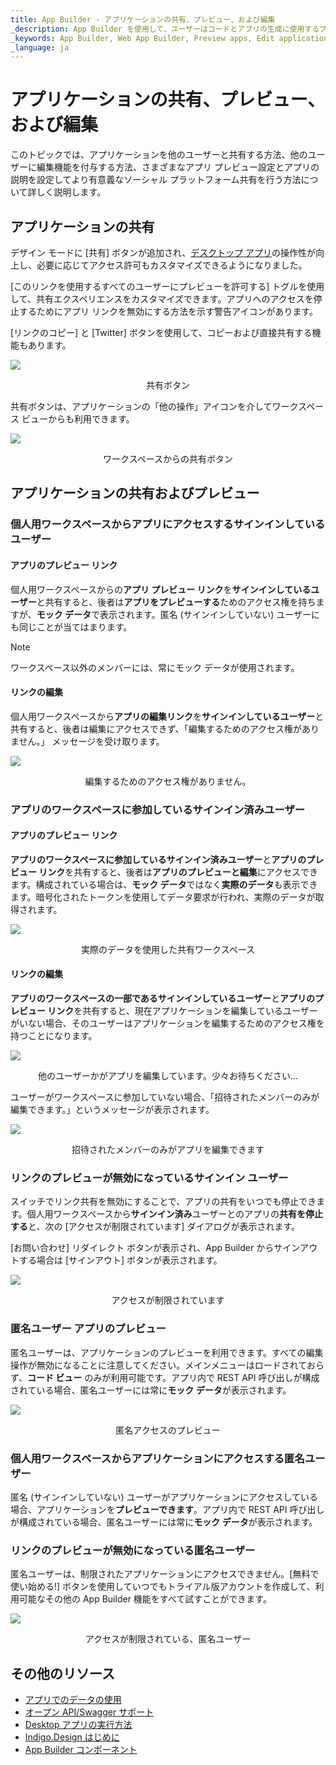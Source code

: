 ```yaml
---
title: App Builder - アプリケーションの共有、プレビュー、および編集 
_description: App Builder を使用して、ユーザーはコードとアプリの生成に使用するプラットフォームを選択できます。
_keywords: App Builder, Web App Builder, Preview apps, Edit applications, Share apps, アプリのプレビュー, アプリケーションの編集, アプリの共有
_language: ja
---
```

# アプリケーションの共有、プレビュー、および編集
このトピックでは、アプリケーションを他のユーザーと共有する方法、他のユーザーに編集機能を付与する方法、さまざまなアプリ プレビュー設定とアプリの説明を設定してより有意義なソーシャル プラットフォーム共有を行う方法について詳しく説明します。

## アプリケーションの共有
デザイン モードに [共有] ボタンが追加され、[デスクトップ アプリ](https://github.com/IgniteUI/app-builder-client/releases/tag/1.0.1)の操作性が向上し、必要に応じてアクセス許可もカスタマイズできるようになりました。 

[このリンクを使用するすべてのユーザーにプレビューを許可する] トグルを使用して、共有エクスペリエンスをカスタマイズできます。アプリへのアクセスを停止するためにアプリ リンクを無効にする方法を示す警告アイコンがあります。

[リンクのコピー] と [Twitter] ボタンを使用して、コピーおよび直接共有する機能もあります。

<img class="box-shadow" src="./images/share-edit-and-preview/share-and-preview-image-docfx.PNG" />
<p style="width: 100%; text-align:center;">共有ボタン</p>

共有ボタンは、アプリケーションの「他の操作」アイコンを介してワークスペース ビューからも利用できます。

<img class="box-shadow" src="./images/share-edit-and-preview/share-and-preview-image-workspace.PNG" />
<p style="width: 100%; text-align:center;">ワークスペースからの共有ボタン</p>

## アプリケーションの共有およびプレビュー

### 個人用ワークスペースからアプリにアクセスするサインインしているユーザー
#### アプリのプレビュー リンク
個人用ワークスペースからの**アプリ プレビュー リンク**を**サインインしているユーザー**と共有すると、後者は**アプリをプレビューする**ためのアクセス権を持ちますが、**モック データ**で表示されます。匿名 (サインインしていない) ユーザーにも同じことが当てはまります。

> [!NOTE]
> ワークスペース以外のメンバーには、常にモック データが使用されます。

#### リンクの編集
個人用ワークスペースから**アプリの編集リンク**を**サインインしているユーザー**と共有すると、後者は編集にアクセスできず、「編集するためのアクセス権がありません。」 メッセージを受け取ります。

<img class="box-shadow" src="./images/share-edit-and-preview/app-from-personal-workspace-signed-in-edit-link.PNG" />
<p style="width: 100%; text-align:center;">編集するためのアクセス権がありません。</p>

### アプリのワークスペースに参加しているサインイン済みユーザー
#### アプリのプレビュー リンク
**アプリのワークスペースに参加しているサインイン済みユーザー**と**アプリのプレビュー リンク**を共有すると、後者は**アプリのプレビューと編集**にアクセスできます。構成されている場合は、**モック データ**ではなく**実際のデータ**も表示できます。暗号化されたトークンを使用してデータ要求が行われ、実際のデータが取得されます。

<img class="box-shadow" src="./images/share-edit-and-preview/app-from-shared-workspace-signed-in-user-real-data.PNG" />
<p style="width: 100%; text-align:center;">実際のデータを使用した共有ワークスペース</p>

#### リンクの編集
**アプリのワークスペースの一部であるサインインしているユーザー**と**アプリのプレビュー リンク**を共有すると、現在アプリケーションを編集しているユーザーがいない場合、そのユーザーはアプリケーションを編集するためのアクセス権を持つことになります。

<img class="box-shadow" src="./images/share-edit-and-preview/hold-on-while-editing-app.PNG" />
<p style="width: 100%; text-align:center;">他のユーザーかがアプリを編集しています。少々お待ちください...</p>

ユーザーがワークスペースに参加していない場合、「招待されたメンバーのみが編集できます。」というメッセージが表示されます。

<img class="box-shadow" src="./images/share-edit-and-preview/only-invited-members-can-edit.PNG" />
<p style="width: 100%; text-align:center;">招待されたメンバーのみがアプリを編集できます</p>

### リンクのプレビューが無効になっているサインイン ユーザー
スイッチでリンク共有を無効にすることで、アプリの共有をいつでも停止できます。個人用ワークスペースから**サインイン済み**ユーザーとのアプリの**共有を停止する**と、次の [アクセスが制限されています] ダイアログが表示されます。

[お問い合わせ] リダイレクト ボタンが表示され、App Builder からサインアウトする場合は [サインアウト] ボタンが表示されます。

<img class="box-shadow" src="./images/share-edit-and-preview/app-from-personal-workspace-signed-in-disabled-link.PNG" />
<p style="width: 100%; text-align:center;">アクセスが制限されています</p>

### 匿名ユーザー アプリのプレビュー
匿名ユーザーは、アプリケーションのプレビューを利用できます。すべての編集操作が無効になることに注意してください。メインメニューはロードされておらず、**コード ビュー** のみが利用可能です。アプリ内で REST API 呼び出しが構成されている場合、匿名ユーザーには常に**モック データ**が表示されます。

<img class="box-shadow" src="./images/share-edit-and-preview/anonymous-access-no-edit.PNG" />
<p style="width: 100%; text-align:center;">匿名アクセスのプレビュー</p>

### 個人用ワークスペースからアプリケーションにアクセスする匿名ユーザー
匿名 (サインインしていない) ユーザーがアプリケーションにアクセスしている場合、アプリケーションを**プレビューできます**。アプリ内で REST API 呼び出しが構成されている場合、匿名ユーザーには常に**モック データ**が表示されます。

### リンクのプレビューが無効になっている匿名ユーザー
匿名ユーザーは、制限されたアプリケーションにアクセスできません。[無料で使い始める!] ボタンを使用していつでもトライアル版アカウントを作成して、利用可能なその他の App Builder 機能をすべて試すことができます。

<img class="box-shadow" src="./images/share-edit-and-preview/anonymous-access-disabled-share.PNG" />
<p style="width: 100%; text-align:center;">アクセスが制限されている、匿名ユーザー</p>

## その他のリソース

<div class="divider--half"></div>

* [アプリでのデータの使用](./using-data-in-your-app.md)
* [オープン API/Swagger サポート](open-api-swagger-support.md)
* [Desktop アプリの実行方法](running-desktop-app.md)
* [Indigo.Design はじめに](https://jp.infragistics.com/products/indigo-design/help/getting-started)
* [App Builder コンポーネント]({environment:appbuilderBaseUrl}/components)

